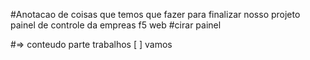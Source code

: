 #Anotacao de coisas que temos que fazer para finalizar nosso projeto painel de controle da empreas f5 web
#cirar painel



#=> conteudo parte trabalhos
  [ ] vamos 
